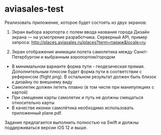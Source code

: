 # aviasales-test

Реализовать приложение, которое будет состоять из двух экранов:

1) Экран выбора аэропорта с полем ввода названия города
Дизайн экрана — на усмотрение разработчика.
Серверный API, пример запроса: http://places.aviasales.ru/places?term=париж&locale=ru

2) Экран отображения анимации полета самолетика между Санкт-Петербургом и выбранным аэропортом/городом
- В минимальном варианте форма пути - геодезическая прямая. Дополнительным плюсом будет форма пути в соответствии с референсом (flight.png). В остальном результат должен быть близок к дизайну по внешнему виду
- Самолетик должен лететь плавно (в том числе при манипуляциях с картой)
- При смещении карты самолетик и путь не должны смещаться относительно карты
- В качестве иконки самолётика необходимо использовать приложенный plane.pdf. 

Задание предлагается выполнить полностью на Swift и должны поддерживаться версии iOS 12 и выше.
